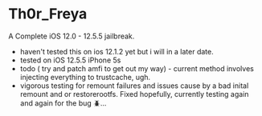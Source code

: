 # Th0r_Freya

A Complete iOS 12.0 - 12.5.5 jailbreak. 
 - haven't tested this on ios 12.1.2 yet but i will in a later date.
 - tested on iOS 12.5.5 iPhone 5s
 - todo ( try and patch amfi to get out my way) - current method involves injecting everything to trustcache, ugh.
 - vigorous testing for remount failures and issues cause by a bad inital remount and or restorerootfs. Fixed hopefully, currently testing again and again for the bug 🪲... 
